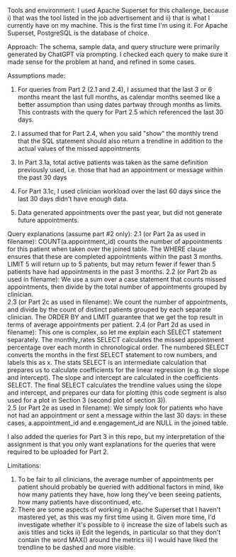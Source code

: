 Tools and environment: 
I used Apache Superset for this challenge, because i) that was the tool listed in the job advertisement and ii) that is what I currently have on my machine.  This is the first time I'm using it.  For Apache Superset, PostgreSQL is the database of choice.


Approach: 
The schema, sample data, and query structure were primarily generated by ChatGPT via prompting.  I checked each query to make sure it made sense for the problem at hand, and refined in some cases.


Assumptions made: 
1.  For queries from Part 2 (2.1 and 2.4), I assumed that the last 3 or 6 months meant the last full months, as calendar months seemed like a better assumption than using dates partway through months as limits.  This contrasts with the query for Part 2.5 which referenced the last 30 days.

2.  I assumed that for Part 2.4, when you said "show" the monthly trend that the SQL statement should also return a trendline in addition to the actual values of the missed appointments

3.  In Part 3.1a, total active patients was taken as the same definition previously used, i.e. those that had an appointment or message within the past 30 days

4.  For Part 3.1c, I used clinician workload over the last 60 days since the last 30 days didn't have enough data.

5.  Data generated appointments over the past year, but did not generate future appointments.


Query explanations (assume part #2 only):
2.1 (or Part 2a as used in filename):  COUNT(a.appointment_id) counts the number of appointments for this patient when taken over the joined table.  The WHERE clause ensures that these are completed appointments within the past 3 months.  LIMIT 5 will return up to 5 patients, but may return fewer if fewer than 5 patients have had appointments in the past 3 months.
2.2 (or Part 2b as used in filename): We use a sum over a case statement that counts missed appointments, then divide by the total number of appointments grouped by clinician.  
2.3 (or Part 2c as used in filename): We count the number of appointments, and divide by the count of distinct patients grouped by each separate clinician.  The ORDER BY and LIMIT guarantee that we get the top result in terms of average appointments per patient.
2.4 (or Part 2d as used in filename): This one is complex, so let me explain each SELECT statement separately.  The monthly_rates SELECT calculates the missed appointment percentage over each month in chronological order.  The numbered SELECT converts the months in the first SELECT statement to row numbers, and labels this as x.  The stats SELECT is an intermediate calculation that prepares us to calculate coefficients for the linear regression (e.g. the slope and intercept).  The slope and intercept are calculated in the coefficients SELECT.  The final SELECT calculates the trendline values using the slope and intercept, and prepares our data for plotting (this code segment is also used for a plot in Section 3 (second plot of section 3)).  
2.5 (or Part 2e as used in filename): We simply look for patients who have not had an appointment or sent a message within the last 30 days: in these cases, a.appointment_id and e.engagement_id are NULL in the joined table.

I also added the queries for Part 3 in this repo, but my interpretation of the assignment is that you only want explanations for the queries that were required to be uploaded for Part 2.


Limitations: 
1.  To be fair to all clinicians, the average number of appointments per patient should probably be queried with additional factors in mind, like how many patients they have, how long they've been seeing patients, how many patients have discontinued, etc.
2.  There are some aspects of working in Apache Superset that I haven't mastered yet, as this was my first time using it.  Given more time, I'd investigate whether it's possible to i) increase the size of labels such as axis titles and ticks ii) Edit the legends, in particular so that they don't contain the word MAX() around the metrics iii) I would have liked the trendline to be dashed and more visible.
